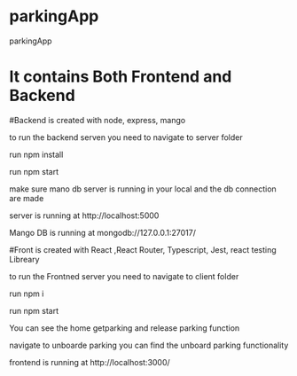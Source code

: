 # parkingApp
parkingApp

# It contains Both Frontend and Backend

#Backend is created with node, express, mango
  
  to run the backend serven you need to navigate to server folder 
  
  run npm install 
  
  run npm start
  
  make sure mano db server is running in your local and the db connection are made
  
  server is running at http://localhost:5000
  
  Mango DB is running at mongodb://127.0.0.1:27017/
  
  
#Front is created with React ,React Router,  Typescript, Jest, react testing Libreary

  to run the Frontned server you need to navigate to client folder 
  
  run npm i
  
  run npm start
  
  You can see the home getparking and release parking function 
  
  navigate to unboarde parking you can find the unboard parking functionality 
  
  frontend is running at http://localhost:3000/
  
